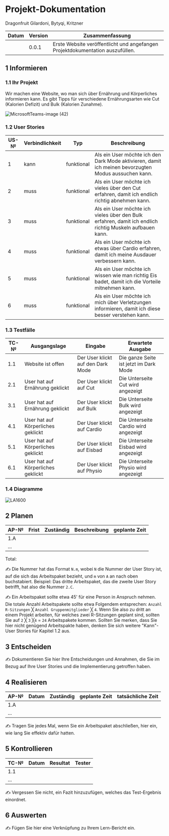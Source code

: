 # Projekt-Dokumentation
Dragonfruit
Gilardoni, Bytyqi, Kritzner

| Datum | Version | Zusammenfassung                                              |
| ----- | ------- | ------------------------------------------------------------ |
|       | 0.0.1   | Erste Website veröffentlicht und angefangen Projektdokumentation auszufüllen. |


## 1 Informieren

### 1.1 Ihr Projekt

Wir machen eine Website, wo man sich über Ernährung und Körperliches informieren kann. Es gibt Tipps für verschiedene Ernährungsarten wie Cut (Kalorien Defizit) und Bulk (Kalorien Zunahme).

![MicrosoftTeams-image (42)](https://user-images.githubusercontent.com/110892683/237025824-f704b7c6-94a4-48ca-90a1-124fc1d5d810.png)

### 1.2 User Stories

| US-№ | Verbindlichkeit | Typ  | Beschreibung                       |
| ---- | --------------- | ---- | ---------------------------------- |
| 1    | kann | funktional | Als ein User möchte ich den Dark Mode aktivieren, damit ich meinen bevorzugten Modus aussuchen kann. |
| 2  | muss | funktional | Als ein User möchte ich vieles über den Cut erfahren, damit ich endlich richtig abnehmen kann. |
| 3  | muss | funktional | Als ein User möchte ich vieles über den Bulk erfahren, damit ich endlich richtig Muskeln aufbauen kann. |
| 4  | muss | funktional | Als ein User möchte ich etwas über Cardio erfahren, damit ich meine Ausdauer verbessern kann. |
| 5  | muss | funktional | Als ein User möchte ich wissen wie man richtig Eis badet, damit ich die Vorteile mitnehmen kann. |
| 6  | muss | funktional | Als ein User möchte ich mich über Verletzungen informieren, damit ich diese besser verstehen kann. |

### 1.3 Testfälle

| TC-№ | Ausgangslage | Eingabe | Erwartete Ausgabe | 
| ---- | ------------ | ------- | ----------------- |
| 1.1   |Website ist offen |Der User klickt auf den Dark Mode     | Die ganze Seite ist jetzt im Dark Mode  |
| 2.1    |User hat auf Ernährung geklickt | Der User klickt auf Cut | Die Unterseite Cut wird angezeigt |
| 3.1    |User hat auf Ernährung geklickt | Der User klickt auf Bulk | Die Unterseite Bulk wird angezeigt |
| 4.1    | User hat auf Körperliches geklickt | Der User klickt auf Cardio | Die Unterseite Cardio wird angezeigt |
| 5.1   | User hat auf Körperliches geklickt | Der User klickt auf Eisbad | Die Unterseite Eisbad wird angezeigt |
| 6.1   | User hat auf Körperliches geklickt | Der User klickt auf Physio |Die Unterseite Physio wird angezeigt|


### 1.4 Diagramme

![LA1600](https://user-images.githubusercontent.com/110892683/237035884-9ee5ff99-3d9e-4637-a004-5636c47776ec.png)

## 2 Planen

| AP-№ | Frist | Zuständig | Beschreibung | geplante Zeit |
| ---- | ----- | --------- | ------------ | ------------- |
| 1.A  |       |           |              |               |
| ...  |       |           |              |               |

Total: 

✍️ Die Nummer hat das Format `N.m`, wobei `N` die Nummer der User Story ist, auf die sich das Arbeitspaket bezieht, und `m` von `A` an nach oben buchstabiert. Beispiel: Das dritte Arbeitspaket, das die zweite User Story betrifft, hat also die Nummer `2.C`.

✍️ Ein Arbeitspaket sollte etwa 45' für eine Person in Anspruch nehmen. Die totale Anzahl Arbeitspakete sollte etwa Folgendem entsprechen: `Anzahl R-Sitzungen` ╳ `Anzahl Gruppenmitglieder` ╳ `4`. Wenn Sie also zu dritt an einem Projekt arbeiten, für welches zwei R-Sitzungen geplant sind, sollten Sie auf `2` ╳ `3` ╳`4` = `24` Arbeitspakete kommen. Sollten Sie merken, dass Sie hier nicht genügend Arbeitspakte haben, denken Sie sich weitere "Kann"-User Stories für Kapitel 1.2 aus.

## 3 Entscheiden

✍️ Dokumentieren Sie hier Ihre Entscheidungen und Annahmen, die Sie im Bezug auf Ihre User Stories und die Implementierung getroffen haben.

## 4 Realisieren

| AP-№ | Datum | Zuständig | geplante Zeit | tatsächliche Zeit |
| ---- | ----- | --------- | ------------- | ----------------- |
| 1.A  |       |           |               |                   |
| ...  |       |           |               |                   |

✍️ Tragen Sie jedes Mal, wenn Sie ein Arbeitspaket abschließen, hier ein, wie lang Sie effektiv dafür hatten.

## 5 Kontrollieren

| TC-№ | Datum | Resultat | Tester |
| ---- | ----- | -------- | ------ |
| 1.1  |       |          |        |
| ...  |       |          |        |

✍️ Vergessen Sie nicht, ein Fazit hinzuzufügen, welches das Test-Ergebnis einordnet.

## 6 Auswerten

✍️ Fügen Sie hier eine Verknüpfung zu Ihrem Lern-Bericht ein.

